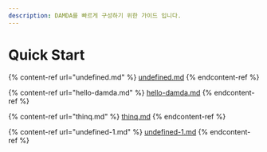 ```yaml
---
description: DAMDA를 빠르게 구성하기 위한 가이드 입니다.
---
```


# Quick Start

{% content-ref url="undefined.md" %}
[undefined.md](undefined.md)
{% endcontent-ref %}

{% content-ref url="hello-damda.md" %}
[hello-damda.md](hello-damda.md)
{% endcontent-ref %}

{% content-ref url="thinq.md" %}
[thinq.md](thinq.md)
{% endcontent-ref %}

{% content-ref url="undefined-1.md" %}
[undefined-1.md](undefined-1.md)
{% endcontent-ref %}
